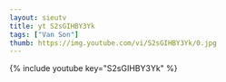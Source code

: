 ```yaml
--- 
layout: sieutv
title: yt S2sGIHBY3Yk
tags: ["Van Son"]
thumb: https://img.youtube.com/vi/S2sGIHBY3Yk/0.jpg
---
```

{% include youtube key="S2sGIHBY3Yk" %} 
